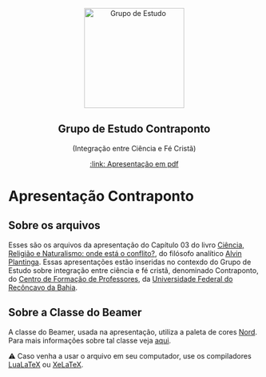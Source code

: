 <p align="center">
 <img width="200px" src="https://github.com/icaro-freire/apresentacao_CAP-03_acao-de-Deus-no-mundo/blob/master/figs/logo_contraponto.svg" align="center" alt="Grupo de Estudo" />
 <h2 align="center">Grupo de Estudo Contraponto</h2>
 <p align="center">(Integração entre Ciência e Fé Cristã)</p>
</p>

<p align="center">
    <a href="https://github.com/icaro-freire/apresentacao_CAP-03_acao-de-Deus-no-mundo/blob/master/apresentacao_CAP-03_acao-de-Deus.pdf">:link: Apresentação em pdf</a>
</p>
  
# Apresentação Contraponto

## Sobre os arquivos

Esses são os arquivos da apresentação do Capítulo 03 do livro [Ciência, 
Religião e Naturalismo: onde está o conflito?][CRN], do filósofo analítico 
[Alvin Plantinga][AP].
Essas apresentações estão inseridas no contexdo do Grupo de Estudo sobre 
integração entre ciência e fé cristã, denominado Contraponto, do [Centro de
Formação de Professores][CFP], da [Universidade Federal do Recôncavo da Bahia][UFRB].

[CRN]: https://www.cristaosnaciencia.org.br/produto/ciencia-religiao-e-naturalismo/
[AP]: https://pt.wikipedia.org/wiki/Alvin_Plantinga
[CFP]: https://www.ufrb.edu.br/cfp/
[UFRB]: https://www.ufrb.edu.br/portal/

## Sobre a Classe do Beamer

A classe do Beamer, usada na apresentação, utiliza a paleta de cores [Nord][COR].
Para mais informações sobre tal classe veja [aqui][NORD].

:warning: Caso venha a usar o arquivo em seu computador, use os compiladores [LuaLaTeX][LUA] ou [XeLaTeX][XE].

[COR]: https://www.nordtheme.com/
[NORD]: https://github.com/junwei-wang/beamerthemeNord
[LUA]:http://www.luatex.org/
[XE]: https://tug.org/xetex/

